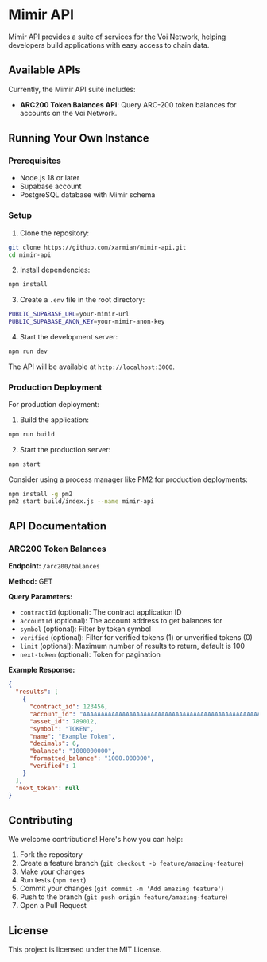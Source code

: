 # Mimir API

Mimir API provides a suite of services for the Voi Network, helping developers build applications with easy access to chain data.

## Available APIs

Currently, the Mimir API suite includes:

- **ARC200 Token Balances API**: Query ARC-200 token balances for accounts on the Voi Network.

## Running Your Own Instance

### Prerequisites

- Node.js 18 or later
- Supabase account
- PostgreSQL database with Mimir schema

### Setup

1. Clone the repository:
```bash
git clone https://github.com/xarmian/mimir-api.git
cd mimir-api
```

2. Install dependencies:
```bash
npm install
```

3. Create a `.env` file in the root directory:
```bash
PUBLIC_SUPABASE_URL=your-mimir-url
PUBLIC_SUPABASE_ANON_KEY=your-mimir-anon-key
```

4. Start the development server:
```bash
npm run dev
```

The API will be available at `http://localhost:3000`.

### Production Deployment

For production deployment:

1. Build the application:
```bash
npm run build
```

2. Start the production server:
```bash
npm start
```

Consider using a process manager like PM2 for production deployments:
```bash
npm install -g pm2
pm2 start build/index.js --name mimir-api
```

## API Documentation

### ARC200 Token Balances

**Endpoint:** `/arc200/balances`

**Method:** GET

**Query Parameters:**

- `contractId` (optional): The contract application ID
- `accountId` (optional): The account address to get balances for
- `symbol` (optional): Filter by token symbol
- `verified` (optional): Filter for verified tokens (1) or unverified tokens (0)
- `limit` (optional): Maximum number of results to return, default is 100
- `next-token` (optional): Token for pagination

**Example Response:**

```json
{
  "results": [
    {
      "contract_id": 123456,
      "account_id": "AAAAAAAAAAAAAAAAAAAAAAAAAAAAAAAAAAAAAAAAAAAAAAAAAAAAAAAAAA",
      "asset_id": 789012,
      "symbol": "TOKEN",
      "name": "Example Token",
      "decimals": 6,
      "balance": "1000000000",
      "formatted_balance": "1000.000000",
      "verified": 1
    }
  ],
  "next_token": null
}
```

## Contributing

We welcome contributions! Here's how you can help:

1. Fork the repository
2. Create a feature branch (`git checkout -b feature/amazing-feature`)
3. Make your changes
4. Run tests (`npm test`)
5. Commit your changes (`git commit -m 'Add amazing feature'`)
6. Push to the branch (`git push origin feature/amazing-feature`)
7. Open a Pull Request

## License

This project is licensed under the MIT License.
